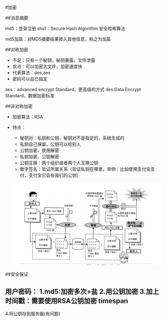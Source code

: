 #加密

##消息摘要

md5：登录注册
sha1：Secure Hash Algorithm 安全哈希算法

md5加盐：对MD5摘要结果掺入其他信息，称之为加盐

##对称加密
* 不足：只有一个秘钥，秘钥暴露，文件泄露
* 优点：可以加密大文件，加密速度快
* 代表算法：des,aes
* 密码可以自已指定

aes：advanced encrypt Standard，更高级的方式
des:Data Encrypt Standard，数据加密标准

##非对称加密

* 加密算法：RSA
* 特点：
	* 秘钥对：私钥和公钥，秘钥对不是指定的，系统生成的
	* 私钥自己保留，公钥可以给别人
	* 公钥加密、使用解密
	* 私钥加密、公钥解密
	* 公钥互换：两个组织或者两个人互换公钥
	* 数字签名：验证所属关系（验证私钥在哪里，举例：比如使用支付宝支付，支付宝它会有我们的公钥）
	
	![](img/rsa-sign.png)

##安全保证

用户密码：
1.md5:加密多次+盐
2.用公钥加密
3.加上时间戳：需要使用RSA公钥加密
timespan
--
4.将公钥存到服务器(有问题)




